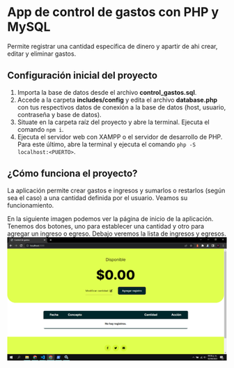 # App de control de gastos con PHP y MySQL

Permite registrar una cantidad específica de dinero y apartir de ahi crear, editar y eliminar gastos.

## Configuración inicial del proyecto

1. Importa la base de datos desde el archivo **control_gastos.sql**.
2. Accede a la carpeta **includes/config** y edita el archivo **database.php** con tus respectivos datos de conexión a la base de datos (host, usuario, contraseña y base de datos).
3. Situate en la carpeta raíz del proyecto y abre la terminal. Ejecuta el comando `npm i`.
4. Ejecuta el servidor web con XAMPP o el servidor de desarrollo de PHP. Para este último, abre la terminal y ejecuta el comando `php -S localhost:<PUERTO>`.

## ¿Cómo funciona el proyecto?

La aplicación permite crear gastos e ingresos y sumarlos o restarlos (según sea el caso) a una cantidad definida por el usuario.
Veamos su funcionamiento.

En la siguiente imagen podemos ver la página de inicio de la aplicación. Tenemos dos botones, uno para establecer una cantidad y otro para agregar un ingreso o egreso.
Debajo veremos la lista de ingresos y egresos.
![Pantalla inicial de la aplicación web](https://raw.githubusercontent.com/josemcj/ControlGastosPHP/main/assets/screenshots/01.png)